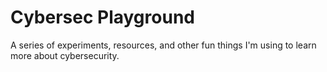 # Cybersec Playground

A series of experiments, resources, and other fun things I'm using to learn more about cybersecurity. 
